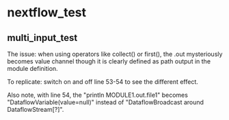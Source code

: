 # nextflow_test

## multi_input_test
The issue: when using operators like collect() or first(), the .out mysteriously becomes value channel though it is clearly defined as path output in the module definition.

To replicate: switch on and off line 53-54 to see the different effect.

Also note, with line 54, the "println MODULE1.out.file1" becomes "DataflowVariable(value=null)" instead of "DataflowBroadcast around DataflowStream[?]".
